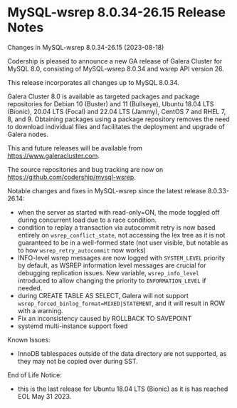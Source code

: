 # MySQL-wsrep 8.0.34-26.15 Release Notes

Changes in MySQL-wsrep 8.0.34-26.15 (2023-08-18)

Codership is pleased to announce a new GA release of Galera Cluster for MySQL 8.0, consisting of MySQL-wsrep 8.0.34 and wsrep API version 26.

This release incorporates all changes up to MySQL 8.0.34.

Galera Cluster 8.0 is available as targeted packages and package repositories for Debian 10 (Buster) and 11 (Bullseye), Ubuntu 18.04 LTS (Bionic), 20.04 LTS (Focal) and 22.04 LTS (Jammy), CentOS 7 and RHEL 7, 8, and 9. Obtaining packages using a package repository removes the need to download individual files and facilitates the deployment and upgrade of Galera nodes.

This and future releases will be available from https://www.galeracluster.com.

The source repositories and bug tracking are now on https://github.com/codership/mysql-wsrep.

Notable changes and fixes in MySQL-wsrep since the latest release 8.0.33-26.14:

* when the server as started with read-only=ON, the mode toggled off during concurrent load due to a race condition.
* condition to replay a transaction via autocommit retry is now based entirely on `wsrep_conflict_state`, not accessing the lex tree as it is not guaranteed to be in a well-formed state (not user visible, but notable as to how `wsrep_retry_autocommit` now works)
* INFO-level wsrep messages are now logged with `SYSTEM_LEVEL` priority by default, as WSREP information level messages are crucial for debugging replication issues. New variable, `wsrep_info_level` introduced to allow changing the priority to `INFORMATION_LEVEL` if needed.
* during CREATE TABLE AS SELECT, Galera will not support `wsrep_forced_binlog_format=MIXED|STATEMENT`, and it will result in ROW with a warning.
* Fix an inconsistency caused by ROLLBACK TO SAVEPOINT
* systemd multi-instance support fixed

Known Issues:

* InnoDB tablespaces outside of the data directory are not supported, as they may not be copied over during SST.

End of Life Notice:

* this is the last release for Ubuntu 18.04 LTS (Bionic) as it is has reached EOL May 31 2023.
